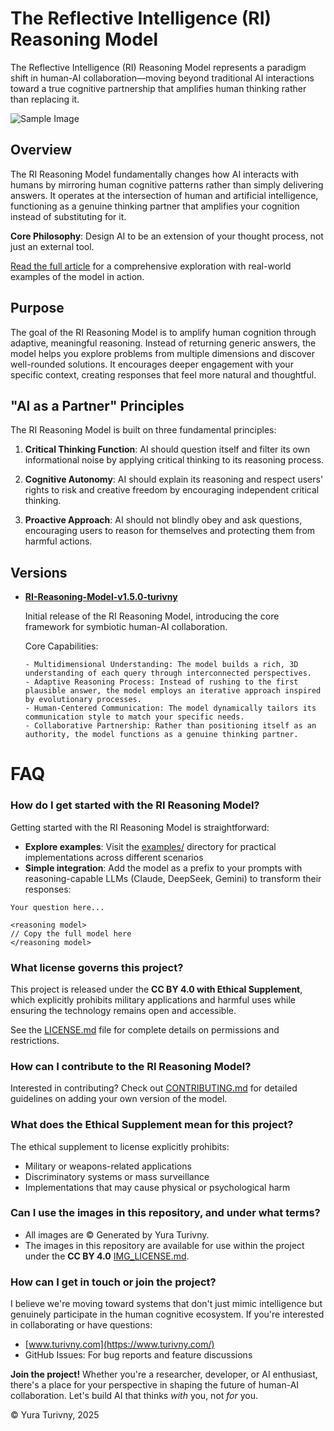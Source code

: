 # The Reflective Intelligence (RI) Reasoning Model

The Reflective Intelligence (RI) Reasoning Model represents a paradigm shift in human-AI collaboration—moving beyond traditional AI interactions toward a true cognitive partnership that amplifies human thinking rather than replacing it.

![Sample Image](./images/tmpz1ufukqz.png)

## Overview

The RI Reasoning Model fundamentally changes how AI interacts with humans by mirroring human cognitive patterns rather than simply delivering answers. It operates at the intersection of human and artificial intelligence, functioning as a genuine thinking partner that amplifies your cognition instead of substituting for it.

**Core Philosophy**: Design AI to be an extension of your thought process, not just an external tool.

[Read the full article](https://medium.com/@example_link_here) for a comprehensive exploration with real-world examples of the model in action.

## Purpose

The goal of the RI Reasoning Model is to amplify human cognition through adaptive, meaningful reasoning. Instead of returning generic answers, the model helps you explore problems from multiple dimensions and discover well-rounded solutions. It encourages deeper engagement with your specific context, creating responses that feel more natural and thoughtful.

##  "AI as a Partner" Principles

The RI Reasoning Model is built on three fundamental principles:

1. **Critical Thinking Function**: AI should question itself and filter its own informational noise by applying critical thinking to its reasoning process.
   
2. **Cognitive Autonomy**: AI should explain its reasoning and respect users' rights to risk and creative freedom by encouraging independent critical thinking.
   
3. **Proactive Approach**: AI should not blindly obey and ask questions, encouraging users to reason for themselves and protecting them from harmful actions.


## Versions

- **[RI-Reasoning-Model-v1.5.0-turivny](./model/RI-Reasoning-Model-v1.5.0-turivny)**

  Initial release of the RI Reasoning Model, introducing the core framework for symbiotic human-AI collaboration.

  Core Capabilities:

      - Multidimensional Understanding: The model builds a rich, 3D understanding of each query through interconnected perspectives.
      - Adaptive Reasoning Process: Instead of rushing to the first plausible answer, the model employs an iterative approach inspired by evolutionary processes.
      - Human-Centered Communication: The model dynamically tailors its communication style to match your specific needs.
      - Collaborative Partnership: Rather than positioning itself as an authority, the model functions as a genuine thinking partner.
   

# FAQ

### How do I get started with the RI Reasoning Model?

Getting started with the RI Reasoning Model is straightforward:

- **Explore examples**: Visit the [examples/](examples/) directory for practical implementations across different scenarios
- **Simple integration**: Add the model as a prefix to your prompts with reasoning-capable LLMs (Claude, DeepSeek, Gemini) to transform their responses:

```
Your question here...

<reasoning model>
// Copy the full model here
</reasoning model>
```

### What license governs this project?

This project is released under the **CC BY 4.0 with Ethical Supplement**, which explicitly prohibits military applications and harmful uses while ensuring the technology remains open and accessible.

See the [LICENSE.md](LICENSE.md) file for complete details on permissions and restrictions.

### How can I contribute to the RI Reasoning Model?

Interested in contributing? Check out [CONTRIBUTING.md](./CONTRIBUTING.md) for detailed guidelines on adding your own version of the model.

### What does the Ethical Supplement mean for this project?

The ethical supplement to license explicitly prohibits:
- Military or weapons-related applications
- Discriminatory systems or mass surveillance
- Implementations that may cause physical or psychological harm

### Can I use the images in this repository, and under what terms?

- All images are © Generated by Yura Turivny. 
- The images in this repository are available for use within the project under the **CC BY 4.0** [IMG_LICENSE.md](./images/IMG_LICENSE.md).

### How can I get in touch or join the project?

I believe we're moving toward systems that don't just mimic intelligence but genuinely participate in the human cognitive ecosystem. If you're interested in collaborating or have questions:

- [www.turivny.com](https://www.turivny.com/)
- GitHub Issues: For bug reports and feature discussions

**Join the project!** Whether you're a researcher, developer, or AI enthusiast, there's a place for your perspective in shaping the future of human-AI collaboration. Let's build AI that thinks *with* you, not *for* you.

© Yura Turivny, 2025

